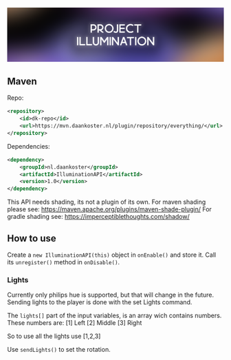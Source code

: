 ![banner](https://github.com/Hellaweird/IlluminationAPI/blob/master/assets/Project-Illumination.png?raw=true)

## Maven

Repo:
```xml
<repository>
    <id>dk-repo</id>
    <url>https://mvn.daankoster.nl/plugin/repository/everything/</url>
</repository>
```
Dependencies:
```xml
<dependency>
    <groupId>nl.daankoster</groupId>
    <artifactId>IlluminationAPI</artifactId>
    <version>1.0</version>
</dependency>
```

This API needs shading, its not a plugin of its own. 
For maven shading please see: https://maven.apache.org/plugins/maven-shade-plugin/
For gradle shading see: https://imperceptiblethoughts.com/shadow/

## How to use

Create a `new IlluminationAPI(this)` object in `onEnable()` and store it.
Call its `unregister()` method in `onDisable()`.

### Lights

Currently only philips hue is supported, but that will change in the future. 
Sending lights to the player is done with the set Lights command.

The `lights[]` part of the input variables, is an array wich contains numbers.
These numbers are:
[1] Left
[2] Middle
[3] Right

So to use all the lights use [1,2,3]

Use `sendLights()` to set the rotation.
